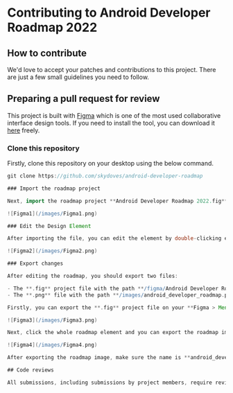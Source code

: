 # Contributing to Android Developer Roadmap 2022

## How to contribute

We'd love to accept your patches and contributions to this project. There are just a few small guidelines you need to follow.

## Preparing a pull request for review

This project is built with [Figma](https://www.figma.com/) which is one of the most used collaborative interface design tools. If you need to install the tool, you can download it [here](https://www.figma.com/downloads/) freely.

### Clone this repository

Firstly, clone this repository on your desktop using the below command.

```groovy
git clone https://github.com/skydoves/android-developer-roadmap

### Import the roadmap project

Next, import the roadmap project **Android Developer Roadmap 2022.fig** on your Figma like the below:

![Figma1](/images/Figma1.png)

### Edit the Design Element

After importing the file, you can edit the element by double-clicking each node. If you'd like to add a new node, you can copy-paste the previous nodes on the editor.

![Figma2](/images/Figma2.png)

### Export changes

After editing the roadmap, you should export two files:

- The **.fig** project file with the path **/figma/Android Developer Roadmap 2022.fig**.
- The **.png** file with the path **/images/android_developer_roadmap.png**.

Firstly, you can export the **.fig** project file on your **Figma > Menu -> File -> Save local copy...** like the below:

![Figma3](/images/Figma3.png)

Next, click the whole roadmap element and you can export the roadmap image by clicking the export on the right-side menu like the below:

![Figma4](/images/Figma4.png)

After exporting the roadmap image, make sure the name is **android_developer_roadmap.png**.

## Code reviews

All submissions, including submissions by project members, require review. We use GitHub pull requests for this purpose. Consult [GitHub Help](https://docs.github.com/en/github/collaborating-with-pull-requests/proposing-changes-to-your-work-with-pull-requests/about-pull-requests) for more information on using pull requests.

